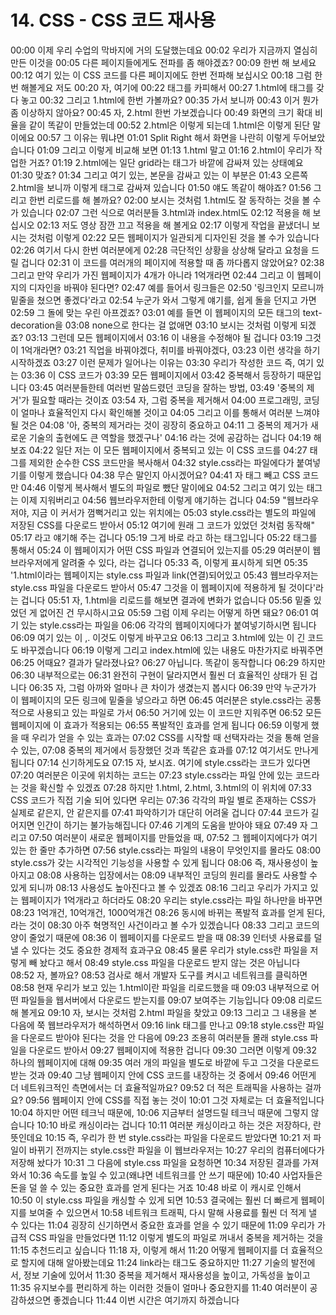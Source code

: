 # 14. CSS - CSS 코드 재사용

00:00
이제 우리 수업의 막바지에 거의 도달했는데요
00:02
우리가 지금까지 열심히 만든 이것을
00:05
다른 페이지들에게도 전파를 좀 해야겠죠?
00:09
한번 해 보세요
00:12
여기 있는 이 CSS 코드를 다른 페이지에도 한번 전파해 보십시오
00:18
그럼 한번 해볼게요 저도
00:20
자, 여기에
00:22
태그를 카피해서
00:27
1.html에 태그를 갖다 놓고
00:32
그리고 1.html에 한번 가볼까요?
00:35
가서 보니까
00:43
이거 뭔가 좀 이상하지 않아요?
00:45
자, 2.html 한번 가보겠습니다
00:49
화면의 크기 확대 비율을 같이 똑같이 만들었는데
00:52
2.html은 이렇게 되는데 1.html은 이렇게 된단 말이에요
00:57
그 이유는 뭐냐면
01:01
Split Right 해서 화면을 나란히 이렇게 두어보았습니다
01:09
그리고 이렇게 비교해 보면
01:13
1.html 말고
01:16
2.html이 우리가 작업한 거죠?
01:19
2.html에는 일단 grid라는 태그가 바깥에 감싸져 있는 상태예요
01:30
맞죠?
01:34
그리고 여기 있는, 본문을 감싸고 있는 이 부분은
01:43
오른쪽 2.html을 보니까 이렇게 태그로 감싸져 있습니다
01:50
얘도 똑같이 해야죠?
01:56
그리고 한번 리로드를 해 볼까요?
02:00
보시는 것처럼 1.html도 잘 동작하는 것을 볼 수가 있습니다
02:07
그런 식으로 여러분들 3.html과 index.html도
02:12
적용을 해 보십시오
02:13
저도 영상 잠깐 끄고 적용을 해 볼게요
02:17
이렇게 작업을 끝냈더니 보시는 것처럼 이렇게
02:22
모든 웹페이지가 일관되게 디자인된 것을 볼 수가 있습니다
02:26
여기서 다시 한번 여러분에게
02:28
극단적인 상황을 상상해 달라고 요청을 드릴 겁니다
02:31
이 코드를 여러개의 페이지에 적용할 때 좀 까다롭지 않았어요?
02:38
그리고 만약 우리가 가진 웹페이지가 4개가 아니라 1억개라면
02:44
그리고 이 웹페이지의 디자인을 바꿔야 된다면?
02:47
예를 들어서 링크들은
02:50
'링크인지 모르니까 밑줄을 쳤으면 좋겠다'라고
02:54
누군가 와서 그렇게 얘기를, 쉽게 돌을 던지고 가면
02:59
그 돌에 맞는 우린 아프겠죠?
03:01
예를 들면 이 웹페이지의 모든 태그의 text-decoration을
03:08
none으로 한다는 걸 없애면
03:10
보시는 것처럼 이렇게 되겠죠?
03:13
그런데 모든 웹페이지에서
03:16
이 내용을 수정해야 될 겁니다
03:19
그것이 1억개라면?
03:21
직업을 바꿔야겠다, 취미를 바꿔야겠다,
03:23
이런 생각을 하기 시작하겠죠
03:27
이런 문제가 일어나는 이유는
03:30
우리가 작성한 코드 즉, 여기 있는
03:36
이 CSS 코드가
03:39
모든 웹페이지에서
03:42
중복해서 등장하기 때문입니다
03:45
여러분들한테 여러번 말씀드렸던 코딩을 잘하는 방법,
03:49
'중복의 제거'가 필요할 때라는 것이죠
03:54
자, 그럼 중복을 제거해서
04:00
프로그래밍, 코딩이 얼마나 효율적인지 다시 확인해볼 것이고
04:05
그리고 이를 통해서 여러분 느껴야 될 것은
04:08
'아, 중복의 제거라는 것이 굉장히 중요하고
04:11
그 중복의 제거가 새로운 기술의 출현에도 큰 역할을 했겠구나'
04:16
라는 것에 공감하는 겁니다
04:19
해보죠
04:22
일단 저는 이 모든 웹페이지에서 중복되고 있는 이 CSS 코드를
04:27
태그를 제외한 순수한 CSS 코드만을 복사해서
04:32
style.css라는 파일에다가 붙여넣기를 이렇게 했습니다
04:38
무슨 말인지 아시겠어요?
04:41
자 태그 빼고 CSS 코드만
04:46
이렇게 복사해서 별도의 파일로 뺐단 말이에요
04:52
그리고 여기 있는 태그는 이제 지워버리고
04:56
웹브라우저한테 이렇게 얘기하는 겁니다
04:59
"웹브라우저야, 지금 이 커서가 껌뻑거리고 있는 위치에는
05:03
style.css라는 별도의 파일에 저장된 CSS를 다운로드 받아서
05:12
여기에 원래 그 코드가 있었던 것처럼 동작해"
05:17
라고 얘기해 주는 겁니다
05:19
그게 바로 라고 하는 태그입니다
05:22
태그를 통해서
05:24
이 웹페이지가 어떤 CSS 파일과 연결되어 있는지를
05:29
여러분이 웹브라우저에게 알려줄 수 있다, 라는 겁니다
05:33
즉, 이렇게 표시하게 되면
05:35
'1.html이라는 웹페이지는 style.css 파일과 link(연결)되어있고
05:43
웹브라우저는 style.css 파일을 다운로드 받아서
05:47
그것을 이 웹페이지에 적용하게 될 것이다'라는 겁니다
05:51
자, 1.html을 리로드를 해보면 결과에 변화가 없습니다
05:56
밑줄 있었던 게 없어진 건 무시하시고요
05:59
그럼 이제 우리는 어떻게 하면 돼요?
06:01
여기 있는 style.css라는 파일을
06:06
각각의 웹페이지에다가 붙여넣기하시면 됩니다
06:09
여기 있는 이 ,. 이것도 이렇게 바꾸고요
06:13
그리고 3.html에 있는 이 긴 코드도 바꾸겠습니다
06:19
이렇게 그리고 index.html에 있는 내용도 마찬가지로 바꿔주면
06:25
어때요? 결과가 달라졌나요?
06:27
아닙니다. 똑같이 동작합니다
06:29
하지만
06:30
내부적으로는
06:31
완전히 구현이 달라지면서 훨씬 더 효율적인 상태가 된 겁니다
06:35
자, 그럼 아까와 얼마나 큰 차이가 생겼는지 봅시다
06:39
만약 누군가가 이 웹페이지의 모든 링크에 밑줄을 넣으라고 하면
06:45
여러분은 style.css라는 공통적으로 사용되고 있는 파일로 가서
06:50
거기에 있는 이 코드만 지워주면
06:52
모든 웹페이지에 이 효과가 적용되는
06:55
폭발적인 효과를 얻게 됩니다
06:59
이렇게 했을 때 우리가 얻을 수 있는 효과는
07:02
CSS를 시작할 때 선택자라는 것을 통해 얻을 수 있는,
07:08
중복의 제거에서 등장했던 것과 똑같은 효과를
07:12
여기서도 만나게 됩니다
07:14
신기하게도요
07:15
자, 보시죠. 여기에 style.css라는 코드가 있다면
07:20
여러분은 이곳에 위치하는 코드는
07:23
style.css라는 파일 안에 있는 코드라는 것을 확신할 수 있겠죠
07:28
하지만 1.html, 2.html, 3.html의 이 위치에
07:33
CSS 코드가 직접 기술 되어 있다면 우리는
07:36
각각의 파일 별로 존재하는 CSS가 실제로 같은지, 안 같은지를
07:41
파악하기가 대단히 어려울 겁니다
07:44
코드가 길어지면 인간이 하기는 불가능해집니다
07:46
기계의 도움을 받아야 돼요
07:49
자 그리고
07:50
여러분이 새로운 웹페이지를 만들었을 때,
07:52
그 웹페이지에다가 여기 있는 한 줄만 추가하면
07:56
style.css라는 파일의 내용이 무엇인지를 몰라도
08:00
style.css가 갖는 시각적인 기능성을 사용할 수 있게 됩니다
08:06
즉, 재사용성이 높아지고
08:08
사용하는 입장에서는
08:09
내부적인 코딩의 원리를 몰라도 사용할 수 있게 되니까
08:13
사용성도 높아진다고 볼 수 있겠죠
08:16
그리고 우리가 가지고 있는 웹페이지가 1억개라고 하더라도
08:20
우리는 style.css라는 파일 하나만을 바꾸면
08:23
1억개건, 10억개건, 1000억개건
08:26
동시에 바뀌는 폭발적 효과를 얻게 된다, 라는 것이
08:30
아주 혁명적인 사건이라고 볼 수가 있겠습니다
08:33
그리고 코드의 양이 줄었기 때문에
08:36
이 웹페이지를 다운로드 받을 때
08:39
인터넷 사용료를 덜 낼 수 있다는 것도 중요한 경제적 효과구요
08:45
물론 우리가 style.css란 파일을 저렇게 빼 놨다고 해서
08:49
style.css 파일을 다운로드 받지 않는 것은 아닙니다
08:52
자, 볼까요?
08:53
검사로 해서 개발자 도구를 켜시고 네트워크를 클릭하면
08:58
현재 우리가 보고 있는 1.html이란 파일을 리로드했을 때
09:03
내부적으로 어떤 파일들을 웹서버에서 다운로드 받는지를
09:07
보여주는 기능입니다
09:08
리로드해 볼게요
09:10
자, 보시는 것처럼 2.html 파일을 찾았고
09:13
그리고 그 내용을 본 다음에 쭉 웹브라우저가 해석하면서
09:16
link 태그를 만나고
09:18
style.css란 파일을 다운로드 받아야 된다는 것을 안 다음에
09:23
조용히 여러분들 몰래 style.css 파일을 다운로드 받아서
09:27
웹페이지에 적용한 겁니다
09:30
그러면 이렇게
09:32
하나의 웹페이지에 대해
09:35
여러 개의 파일을 별도로 바깥에 두고 그것을 다운로드 받는 것과
09:40
그냥 웹페이지 안에 CSS 코드를 내장하는 것 중에서
09:46
어떤게 더 네트워크적인 측면에서는 더 효율적일까요?
09:52
더 적은 트래픽을 사용하는 걸까요?
09:56
웹페이지 안에 CSS를 직접 놓는 것이
10:01
그것 자체로는 더 효율적입니다
10:04
하지만 어떤 테크닉 때문에,
10:06
지금부터 설명드릴 테크닉 때문에 그렇지 않습니다
10:10
바로 캐싱이라는 겁니다
10:11
여러분 캐싱이라고 하는 것은 저장하다, 란 뜻인데요
10:15
즉, 우리가 한 번 style.css라는 파일을 다운로드 받았다면
10:21
저 파일이 바뀌기 전까지는 style.css란 파일을 이 웹브라우저는
10:27
우리의 컴퓨터에다가 저장해 놨다가
10:31
그 다음에 style.css 파일을 요청하면
10:34
저장된 결과를 가져와서
10:36
속도를 높일 수 있고(왜냐면 네트워크를 안 쓰기 때문에)
10:40
사업자들은 돈을 덜 쓸 수 있는 중요한 효과를 얻게 된다는 거죠
10:48
바로 이 캐시로 인해서
10:50
이 style.css 파일을 캐싱할 수 있게 되면
10:53
결국에는 훨씬 더 빠르게 웹페이지를 보여줄 수 있으면서
10:58
네트워크 트래픽, 다시 말해 사용료를 훨씬 더 적게 낼 수 있다는
11:04
굉장히 신기하면서 중요한 효과를 얻을 수 있기 때문에
11:09
우리가 가급적 CSS 파일을 만들었다면
11:12
이렇게 별도의 파일로 꺼내서 중복을 제거하는 것을
11:15
추천드리고 싶습니다
11:18
자, 이렇게 해서
11:20
어떻게 웹페이지를 더 효율적으로 할지에 대해 알아봤는데요
11:24
link라는 태그도 중요하지만
11:27
기술의 발전에서, 정보 기술에 있어서
11:30
중복을 제거해서 재사용성을 높이고, 가독성을 높이고
11:35
유지보수를 편리하게 하는 이러한 것들이 얼마나 중요한지를
11:40
여러분이 공감하셨으면 좋겠습니다
11:44
이번 시간은 여기까지 하겠습니다